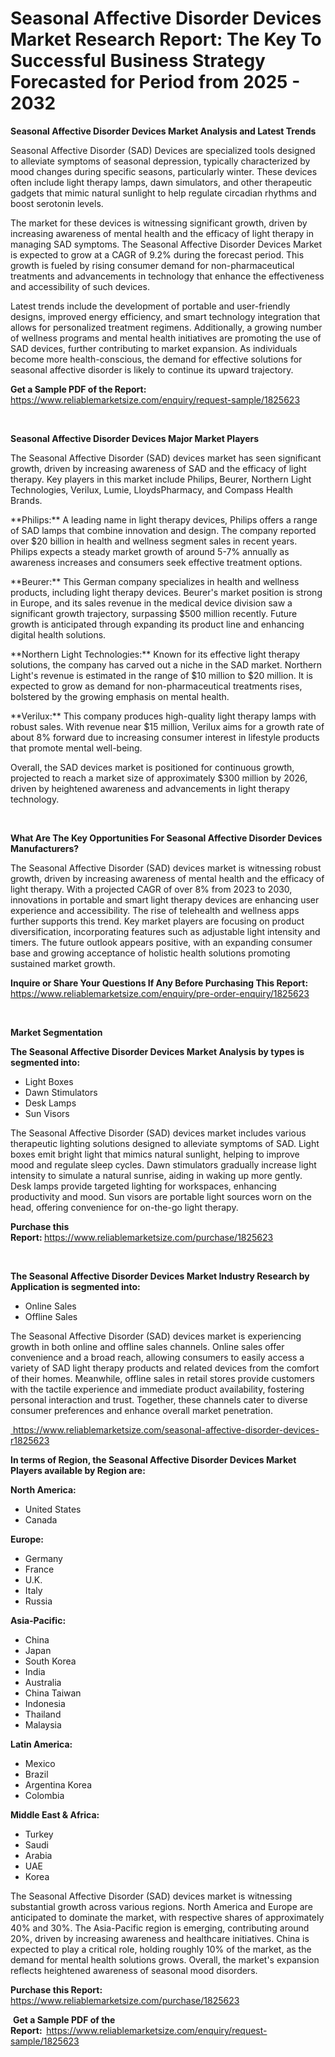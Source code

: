 <p><h1>Seasonal Affective Disorder Devices Market Research Report: The Key To Successful Business Strategy Forecasted for Period from 2025 - 2032</h1></p><p><strong>Seasonal Affective Disorder Devices Market Analysis and Latest Trends</strong></p>
<p><p>Seasonal Affective Disorder (SAD) Devices are specialized tools designed to alleviate symptoms of seasonal depression, typically characterized by mood changes during specific seasons, particularly winter. These devices often include light therapy lamps, dawn simulators, and other therapeutic gadgets that mimic natural sunlight to help regulate circadian rhythms and boost serotonin levels. </p><p>The market for these devices is witnessing significant growth, driven by increasing awareness of mental health and the efficacy of light therapy in managing SAD symptoms. The Seasonal Affective Disorder Devices Market is expected to grow at a CAGR of 9.2% during the forecast period. This growth is fueled by rising consumer demand for non-pharmaceutical treatments and advancements in technology that enhance the effectiveness and accessibility of such devices. </p><p>Latest trends include the development of portable and user-friendly designs, improved energy efficiency, and smart technology integration that allows for personalized treatment regimens. Additionally, a growing number of wellness programs and mental health initiatives are promoting the use of SAD devices, further contributing to market expansion. As individuals become more health-conscious, the demand for effective solutions for seasonal affective disorder is likely to continue its upward trajectory.</p></p>
<p><strong>Get a Sample PDF of the Report:&nbsp;</strong> <a href="https://www.reliablemarketsize.com/enquiry/request-sample/1825623?utm_campaign=3564&utm_medium=2&utm_source=Github&utm_content=ia&utm_term=14042025&utm_id=seasonal-affective-disorder-devices">https://www.reliablemarketsize.com/enquiry/request-sample/1825623</a></p>
<p>&nbsp;</p>
<p><strong>Seasonal Affective Disorder Devices Major Market Players</strong></p>
<p><p>The Seasonal Affective Disorder (SAD) devices market has seen significant growth, driven by increasing awareness of SAD and the efficacy of light therapy. Key players in this market include Philips, Beurer, Northern Light Technologies, Verilux, Lumie, LloydsPharmacy, and Compass Health Brands.</p><p>**Philips:** A leading name in light therapy devices, Philips offers a range of SAD lamps that combine innovation and design. The company reported over $20 billion in health and wellness segment sales in recent years. Philips expects a steady market growth of around 5-7% annually as awareness increases and consumers seek effective treatment options.</p><p>**Beurer:** This German company specializes in health and wellness products, including light therapy devices. Beurer's market position is strong in Europe, and its sales revenue in the medical device division saw a significant growth trajectory, surpassing $500 million recently. Future growth is anticipated through expanding its product line and enhancing digital health solutions.</p><p>**Northern Light Technologies:** Known for its effective light therapy solutions, the company has carved out a niche in the SAD market. Northern Light's revenue is estimated in the range of $10 million to $20 million. It is expected to grow as demand for non-pharmaceutical treatments rises, bolstered by the growing emphasis on mental health.</p><p>**Verilux:** This company produces high-quality light therapy lamps with robust sales. With revenue near $15 million, Verilux aims for a growth rate of about 8% forward due to increasing consumer interest in lifestyle products that promote mental well-being.</p><p>Overall, the SAD devices market is positioned for continuous growth, projected to reach a market size of approximately $300 million by 2026, driven by heightened awareness and advancements in light therapy technology.</p></p>
<p>&nbsp;</p>
<p><strong>What Are The Key Opportunities For Seasonal Affective Disorder Devices Manufacturers?</strong></p>
<p><p>The Seasonal Affective Disorder (SAD) devices market is witnessing robust growth, driven by increasing awareness of mental health and the efficacy of light therapy. With a projected CAGR of over 8% from 2023 to 2030, innovations in portable and smart light therapy devices are enhancing user experience and accessibility. The rise of telehealth and wellness apps further supports this trend. Key market players are focusing on product diversification, incorporating features such as adjustable light intensity and timers. The future outlook appears positive, with an expanding consumer base and growing acceptance of holistic health solutions promoting sustained market growth.</p></p>
<p><strong>Inquire or Share Your Questions If Any Before Purchasing This Report:</strong> <a href="https://www.reliablemarketsize.com/enquiry/pre-order-enquiry/1825623?utm_campaign=3564&utm_medium=2&utm_source=Github&utm_content=ia&utm_term=14042025&utm_id=seasonal-affective-disorder-devices">https://www.reliablemarketsize.com/enquiry/pre-order-enquiry/1825623</a></p>
<p>&nbsp;</p>
<p><strong>Market Segmentation</strong></p>
<p><strong>The Seasonal Affective Disorder Devices Market Analysis by types is segmented into:</strong></p>
<p><ul><li>Light Boxes</li><li>Dawn Stimulators</li><li>Desk Lamps</li><li>Sun Visors</li></ul></p>
<p><p>The Seasonal Affective Disorder (SAD) devices market includes various therapeutic lighting solutions designed to alleviate symptoms of SAD. Light boxes emit bright light that mimics natural sunlight, helping to improve mood and regulate sleep cycles. Dawn stimulators gradually increase light intensity to simulate a natural sunrise, aiding in waking up more gently. Desk lamps provide targeted lighting for workspaces, enhancing productivity and mood. Sun visors are portable light sources worn on the head, offering convenience for on-the-go light therapy.</p></p>
<p><strong>Purchase this Report:&nbsp;</strong><a href="https://www.reliablemarketsize.com/purchase/1825623?utm_campaign=3564&utm_medium=2&utm_source=Github&utm_content=ia&utm_term=14042025&utm_id=seasonal-affective-disorder-devices">https://www.reliablemarketsize.com/purchase/1825623</a></p>
<p>&nbsp;</p>
<p><strong>The Seasonal Affective Disorder Devices Market Industry Research by Application is segmented into:</strong></p>
<p><ul><li>Online Sales</li><li>Offline Sales</li></ul></p>
<p><p>The Seasonal Affective Disorder (SAD) devices market is experiencing growth in both online and offline sales channels. Online sales offer convenience and a broad reach, allowing consumers to easily access a variety of SAD light therapy products and related devices from the comfort of their homes. Meanwhile, offline sales in retail stores provide customers with the tactile experience and immediate product availability, fostering personal interaction and trust. Together, these channels cater to diverse consumer preferences and enhance overall market penetration.</p></p>
<p><a href="https://www.reliablemarketsize.com/seasonal-affective-disorder-devices-r1825623?utm_campaign=3564&utm_medium=2&utm_source=Github&utm_content=ia&utm_term=14042025&utm_id=seasonal-affective-disorder-devices">&nbsp;https://www.reliablemarketsize.com/seasonal-affective-disorder-devices-r1825623</a></p>
<p><strong>In terms of Region, the Seasonal Affective Disorder Devices Market Players available by Region are:</strong></p>
<p>
    <p> <strong> North America: </strong>
        <ul>
            <li>United States</li>
            <li>Canada</li>
        </ul>
        </p> 
    <p> <strong> Europe: </strong>
        <ul>
            <li>Germany</li>
            <li>France</li>
            <li>U.K.</li>
            <li>Italy</li>
            <li>Russia</li>
        </ul>
        </p> 
    <p> <strong> Asia-Pacific: </strong>
        <ul>
            <li>China</li>
            <li>Japan</li>
            <li>South Korea</li>
            <li>India</li>
            <li>Australia</li>
            <li>China Taiwan</li>
            <li>Indonesia</li>
            <li>Thailand</li>
            <li>Malaysia</li>
        </ul>
        </p> 
    <p> <strong> Latin America: </strong>
        <ul>
            <li>Mexico</li>
            <li>Brazil</li>
            <li>Argentina Korea</li>
            <li>Colombia</li>
        </ul>
        </p> 
    <p> <strong> Middle East & Africa: </strong>
        <ul>
            <li>Turkey</li>
            <li>Saudi</li>
            <li>Arabia</li>
            <li>UAE</li>
            <li>Korea</li>
        </ul>
    </p>
    </p>
<p><p>The Seasonal Affective Disorder (SAD) devices market is witnessing substantial growth across various regions. North America and Europe are anticipated to dominate the market, with respective shares of approximately 40% and 30%. The Asia-Pacific region is emerging, contributing around 20%, driven by increasing awareness and healthcare initiatives. China is expected to play a critical role, holding roughly 10% of the market, as the demand for mental health solutions grows. Overall, the market's expansion reflects heightened awareness of seasonal mood disorders.</p></p>
<p><strong>Purchase this Report: </strong><a href="https://www.reliablemarketsize.com/purchase/1825623?utm_campaign=3564&utm_medium=2&utm_source=Github&utm_content=ia&utm_term=14042025&utm_id=seasonal-affective-disorder-devices">https://www.reliablemarketsize.com/purchase/1825623</a></p>
<p>&nbsp;<strong>Get a Sample PDF of the Report:&nbsp;&nbsp;</strong><a href="https://www.reliablemarketsize.com/enquiry/request-sample/1825623?utm_campaign=3564&utm_medium=2&utm_source=Github&utm_content=ia&utm_term=14042025&utm_id=seasonal-affective-disorder-devices">https://www.reliablemarketsize.com/enquiry/request-sample/1825623</a></p>
<p><strong></strong></p>
<p><p></p><p></p><p></p></p>